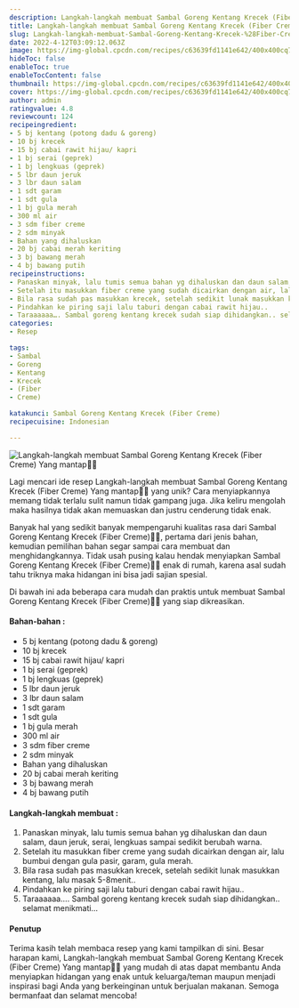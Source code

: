 ```yaml
---
description: Langkah-langkah membuat Sambal Goreng Kentang Krecek (Fiber Creme) Yang mantap"
title: Langkah-langkah membuat Sambal Goreng Kentang Krecek (Fiber Creme) Yang mantap
slug: Langkah-langkah-membuat-Sambal-Goreng-Kentang-Krecek-%28Fiber-Creme%29-Yang-mantap
date: 2022-4-12T03:09:12.063Z
image: https://img-global.cpcdn.com/recipes/c63639fd1141e642/400x400cq70/photo.jpg
hideToc: false
enableToc: true
enableTocContent: false
thumbnail: https://img-global.cpcdn.com/recipes/c63639fd1141e642/400x400cq70/photo.jpg
cover: https://img-global.cpcdn.com/recipes/c63639fd1141e642/400x400cq70/photo.jpg
author: admin
ratingvalue: 4.8
reviewcount: 124
recipeingredient:
- 5 bj kentang (potong dadu & goreng)
- 10 bj krecek
- 15 bj cabai rawit hijau/ kapri
- 1 bj serai (geprek)
- 1 bj lengkuas (geprek)
- 5 lbr daun jeruk
- 3 lbr daun salam
- 1 sdt garam
- 1 sdt gula
- 1 bj gula merah
- 300 ml air
- 3 sdm fiber creme
- 2 sdm minyak
- Bahan yang dihaluskan
- 20 bj cabai merah keriting
- 3 bj bawang merah
- 4 bj bawang putih
recipeinstructions:
- Panaskan minyak, lalu tumis semua bahan yg dihaluskan dan daun salam, daun jeruk, serai, lengkuas sampai sedikit berubah warna.
- Setelah itu masukkan fiber creme yang sudah dicairkan dengan air, lalu bumbui dengan gula pasir, garam, gula merah.
- Bila rasa sudah pas masukkan krecek, setelah sedikit lunak masukkan kentang, lalu masak 5-8menit..
- Pindahkan ke piring saji lalu taburi dengan cabai rawit hijau..
- Taraaaaaa…. Sambal goreng kentang krecek sudah siap dihidangkan.. selamat menikmati…
categories:
- Resep

tags:
- Sambal
- Goreng
- Kentang
- Krecek
- (Fiber
- Creme)

katakunci: Sambal Goreng Kentang Krecek (Fiber Creme)
recipecuisine: Indonesian

---
```


![Langkah-langkah membuat Sambal Goreng Kentang Krecek (Fiber Creme) Yang mantap👩‍🍳](https://img-global.cpcdn.com/recipes/c63639fd1141e642/400x400cq70/photo.jpg)

Lagi mencari ide resep Langkah-langkah membuat Sambal Goreng Kentang Krecek (Fiber Creme) Yang mantap👩‍🍳 yang unik? Cara menyiapkannya memang tidak terlalu sulit namun tidak gampang juga. Jika keliru mengolah maka hasilnya tidak akan memuaskan dan justru cenderung tidak enak.

Banyak hal yang sedikit banyak mempengaruhi kualitas rasa dari Sambal Goreng Kentang Krecek (Fiber Creme)👩‍🍳, pertama dari jenis bahan, kemudian pemilihan bahan segar sampai cara membuat dan menghidangkannya. Tidak usah pusing kalau hendak menyiapkan Sambal Goreng Kentang Krecek (Fiber Creme)👩‍🍳 enak di rumah, karena asal sudah tahu triknya maka hidangan ini bisa jadi sajian spesial.

Di bawah ini ada beberapa cara mudah dan praktis untuk membuat Sambal Goreng Kentang Krecek (Fiber Creme)👩‍🍳 yang siap dikreasikan.

<!--inarticleads1-->

#### Bahan-bahan :

- 5 bj kentang (potong dadu & goreng)
- 10 bj krecek
- 15 bj cabai rawit hijau/ kapri
- 1 bj serai (geprek)
- 1 bj lengkuas (geprek)
- 5 lbr daun jeruk
- 3 lbr daun salam
- 1 sdt garam
- 1 sdt gula
- 1 bj gula merah
- 300 ml air
- 3 sdm fiber creme
- 2 sdm minyak
- Bahan yang dihaluskan
- 20 bj cabai merah keriting
- 3 bj bawang merah
- 4 bj bawang putih

<!--inarticleads2-->

#### Langkah-langkah membuat :

1. Panaskan minyak, lalu tumis semua bahan yg dihaluskan dan daun salam, daun jeruk, serai, lengkuas sampai sedikit berubah warna.
1. Setelah itu masukkan fiber creme yang sudah dicairkan dengan air, lalu bumbui dengan gula pasir, garam, gula merah.
1. Bila rasa sudah pas masukkan krecek, setelah sedikit lunak masukkan kentang, lalu masak 5-8menit..
1. Pindahkan ke piring saji lalu taburi dengan cabai rawit hijau..
1. Taraaaaaa…. Sambal goreng kentang krecek sudah siap dihidangkan.. selamat menikmati…

#### Penutup

Terima kasih telah membaca resep yang kami tampilkan di sini. Besar harapan kami, Langkah-langkah membuat Sambal Goreng Kentang Krecek (Fiber Creme) Yang mantap👩‍🍳 yang mudah di atas dapat membantu Anda menyiapkan hidangan yang enak untuk keluarga/teman maupun menjadi inspirasi bagi Anda yang berkeinginan untuk berjualan makanan. Semoga bermanfaat dan selamat mencoba!